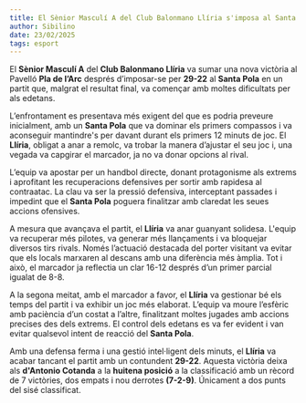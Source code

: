 ```yaml
---
title: El Sènior Masculí A del Club Balonmano Llíria s'imposa al Santa Pola amb una victòria contundent 
author: Sibilino
date: 23/02/2025
tags: esport
---
```


El **Sènior Masculí A** del **Club Balonmano Llíria** va sumar una nova victòria al Pavelló **Pla de l’Arc** després d’imposar-se per **29-22** al **Santa Pola** en un partit que, malgrat el resultat final, va començar amb moltes dificultats per als edetans.

L’enfrontament es presentava més exigent del que es podria preveure inicialment, amb un **Santa Pola** que va dominar els primers compassos i va aconseguir mantindre's per davant durant els primers 12 minuts de joc. El **Llíria**, obligat a anar a remolc, va trobar la manera d’ajustar el seu joc i, una vegada va capgirar el marcador, ja no va donar opcions al rival.

L’equip va apostar per un handbol directe, donant protagonisme als extrems i aprofitant les recuperacions defensives per sortir amb rapidesa al contraatac. La clau va ser la pressió defensiva, interceptant passades i impedint que el **Santa Pola** poguera finalitzar amb claredat les seues accions ofensives.

A mesura que avançava el partit, el **Llíria** va anar guanyant solidesa. L'equip va recuperar més pilotes, va generar més llançaments i va bloquejar diversos tirs rivals. Només l’actuació destacada del porter visitant va evitar que els locals marxaren al descans amb una diferència més àmplia. Tot i això, el marcador ja reflectia un clar 16-12 després d’un primer parcial igualat de 8-8.

A la segona meitat, amb el marcador a favor, el **Llíria** va gestionar bé els temps del partit i va exhibir un joc més elaborat. L’equip va moure l’esfèric amb paciència d’un costat a l’altre, finalitzant moltes jugades amb accions precises des dels extrems. El control dels edetans es va fer evident i van evitar qualsevol intent de reacció del **Santa Pola**.

Amb una defensa ferma i una gestió intel·ligent dels minuts, el **Llíria** va acabar tancant el partit amb un contundent **29-22**. Aquesta victòria deixa als **d'Antonio Cotanda** a la **huitena posició** a la classificació amb un rècord de 7 victòries, dos empats i nou derrotes **(7-2-9)**. Únicament a dos punts del sisé classificat.